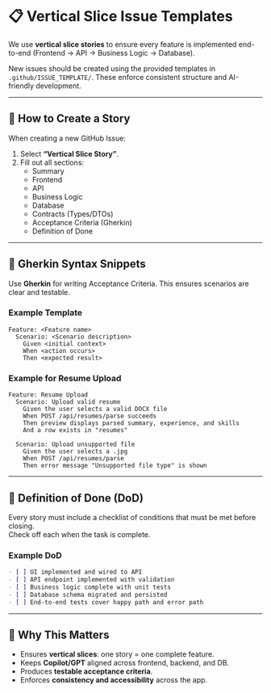 # 📋 Vertical Slice Issue Templates

We use **vertical slice stories** to ensure every feature is implemented end-to-end (Frontend → API → Business Logic → Database).

New issues should be created using the provided templates in `.github/ISSUE_TEMPLATE/`. These enforce consistent structure and AI-friendly development.

---

## 🔹 How to Create a Story

When creating a new GitHub Issue:

1. Select **“Vertical Slice Story”**.
2. Fill out all sections:
   - Summary
   - Frontend
   - API
   - Business Logic
   - Database
   - Contracts (Types/DTOs)
   - Acceptance Criteria (Gherkin)
   - Definition of Done

---

## 🔹 Gherkin Syntax Snippets

Use **Gherkin** for writing Acceptance Criteria. This ensures scenarios are clear and testable.

### Example Template

```gherkin
Feature: <Feature name>
  Scenario: <Scenario description>
    Given <initial context>
    When <action occurs>
    Then <expected result>
```

### Example for Resume Upload

```gherkin
Feature: Resume Upload
  Scenario: Upload valid resume
    Given the user selects a valid DOCX file
    When POST /api/resumes/parse succeeds
    Then preview displays parsed summary, experience, and skills
    And a row exists in "resumes"

  Scenario: Upload unsupported file
    Given the user selects a .jpg
    When POST /api/resumes/parse
    Then error message "Unsupported file type" is shown
```

---

## 🔹 Definition of Done (DoD)

Every story must include a checklist of conditions that must be met before closing.  
Check off each when the task is complete.

### Example DoD

```markdown
- [ ] UI implemented and wired to API
- [ ] API endpoint implemented with validation
- [ ] Business logic complete with unit tests
- [ ] Database schema migrated and persisted
- [ ] End-to-end tests cover happy path and error path
```

---

## 🔹 Why This Matters

- Ensures **vertical slices**: one story = one complete feature.
- Keeps **Copilot/GPT** aligned across frontend, backend, and DB.
- Produces **testable acceptance criteria**.
- Enforces **consistency and accessibility** across the app.
